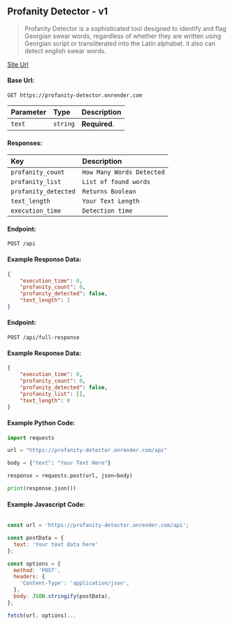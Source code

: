 ## Profanity Detector - v1

> Profanity Detector is a sophisticated tool designed to identify and flag Georgian swear words, regardless of whether they are written using Georgian script or transliterated into the Latin alphabet. it also can detect english swear words.

[Site Url](https://profanity-detector.onrender.com)

#### Base Url:
```http
GET https://profanity-detector.onrender.com
```

| Parameter | Type     | Description   |
| :-------- | :------- | :-------------|
| `text`    |`string`  | **Required**. |

#### Responses:

| Key       | Description   |
| :-------- | :-------------|
| `profanity_count` | `How Many Words Detected` |
| `profanity_list` | `List of found words` |
| `profanity_detected` | `Returns Boolean` |
| `text_length` | `Your Text Length` |
| `execution_time`    | `Detection time`  |

#### Endpoint:

```http
POST /api
```

#### Example Response Data:

```json
{
    "execution_time": 0, 
    "profanity_count": 0,
    "profanity_detected": false,
    "text_length": 1
}
```

#### Endpoint:

```http
POST /api/full-response
```

#### Example Response Data:

```json
{
    "execution_time": 0,
    "profanity_count": 0,
    "profanity_detected": false,
    "profanity_list": [],
    "text_length": 0
}
```

#### Example Python Code:

```python
import requests

url = "https://profanity-detector.onrender.com/api"

body = {"text": "Your Text Here"}

response = requests.post(url, json=body)

print(response.json())
```

#### Example Javascript Code:

```javascript

const url = 'https://profanity-detector.onrender.com/api';

const postData = {
  text: 'Your text data here'
};

const options = {
  method: 'POST',
  headers: {
    'Content-Type': 'application/json', 
  },
  body: JSON.stringify(postData), 
};

fetch(url, options)...

```
